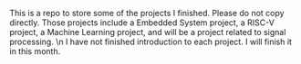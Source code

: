 This is a repo to store some of the projects I finished. Please do not copy directly. Those projects include a Embedded System project, a RISC-V project, a Machine Learning project, and will be a project related to signal processing. \n
I have not finished introduction to each project. I will finish it in this month. 
